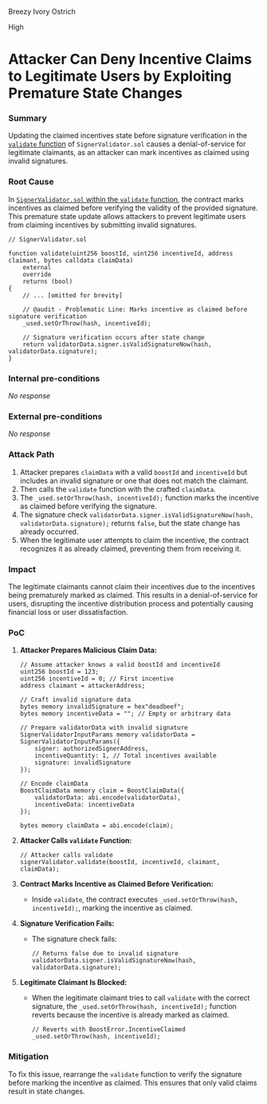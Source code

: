 Breezy Ivory Ostrich

High

# Attacker Can Deny Incentive Claims to Legitimate Users by Exploiting Premature State Changes

### Summary

Updating the claimed incentives state before signature verification in the [`validate` function](https://github.com/sherlock-audit/2024-06-boost-aa-wallet/blob/main/boost-protocol/packages/evm/contracts/validators/SignerValidator.sol#L50-L75) of `SignerValidator.sol` causes a denial-of-service for legitimate claimants, as an attacker can mark incentives as claimed using invalid signatures.


### Root Cause

In [`SignerValidator.sol` within the `validate` function](https://github.com/sherlock-audit/2024-06-boost-aa-wallet/blob/main/boost-protocol/packages/evm/contracts/validators/SignerValidator.sol#L50-L75), the contract marks incentives as claimed before verifying the validity of the provided signature. This premature state update allows attackers to prevent legitimate users from claiming incentives by submitting invalid signatures.

```solidity
// SignerValidator.sol

function validate(uint256 boostId, uint256 incentiveId, address claimant, bytes calldata claimData)
    external
    override
    returns (bool)
{
    // ... [omitted for brevity]

    // @audit - Problematic Line: Marks incentive as claimed before signature verification
    _used.setOrThrow(hash, incentiveId);

    // Signature verification occurs after state change
    return validatorData.signer.isValidSignatureNow(hash, validatorData.signature);
}
```


### Internal pre-conditions

_No response_

### External pre-conditions

_No response_

### Attack Path

1. Attacker prepares `claimData` with a valid `boostId` and `incentiveId` but includes an invalid signature or one that does not match the claimant.
2. Then calls the `validate` function with the crafted `claimData`.
3. The `_used.setOrThrow(hash, incentiveId);` function marks the incentive as claimed before verifying the signature.
4. The signature check `validatorData.signer.isValidSignatureNow(hash, validatorData.signature);` returns `false`, but the state change has already occurred.
5. When the legitimate user attempts to claim the incentive, the contract recognizes it as already claimed, preventing them from receiving it.


### Impact

The legitimate claimants cannot claim their incentives due to the incentives being prematurely marked as claimed. This results in a denial-of-service for users, disrupting the incentive distribution process and potentially causing financial loss or user dissatisfaction.

### PoC

1. **Attacker Prepares Malicious Claim Data:**

   ```solidity
   // Assume attacker knows a valid boostId and incentiveId
   uint256 boostId = 123;
   uint256 incentiveId = 0; // First incentive
   address claimant = attackerAddress;

   // Craft invalid signature data
   bytes memory invalidSignature = hex"deadbeef";
   bytes memory incentiveData = ""; // Empty or arbitrary data

   // Prepare validatorData with invalid signature
   SignerValidatorInputParams memory validatorData = SignerValidatorInputParams({
       signer: authorizedSignerAddress,
       incentiveQuantity: 1, // Total incentives available
       signature: invalidSignature
   });

   // Encode claimData
   BoostClaimData memory claim = BoostClaimData({
       validatorData: abi.encode(validatorData),
       incentiveData: incentiveData
   });

   bytes memory claimData = abi.encode(claim);
   ```

2. **Attacker Calls `validate` Function:**

   ```solidity
   // Attacker calls validate
   signerValidator.validate(boostId, incentiveId, claimant, claimData);
   ```

3. **Contract Marks Incentive as Claimed Before Verification:**

   - Inside `validate`, the contract executes `_used.setOrThrow(hash, incentiveId);`, marking the incentive as claimed.

4. **Signature Verification Fails:**

   - The signature check fails:

     ```solidity
     // Returns false due to invalid signature
     validatorData.signer.isValidSignatureNow(hash, validatorData.signature);
     ```

5. **Legitimate Claimant Is Blocked:**

   - When the legitimate claimant tries to call `validate` with the correct signature, the `_used.setOrThrow(hash, incentiveId);` function reverts because the incentive is already marked as claimed.

     ```solidity
     // Reverts with BoostError.IncentiveClaimed
     _used.setOrThrow(hash, incentiveId);
     ```


### Mitigation

To fix this issue, rearrange the `validate` function to verify the signature before marking the incentive as claimed. This ensures that only valid claims result in state changes.